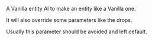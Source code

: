 A Vanilla entity AI to make an entity like a Vanilla one. 

It will also override some parameters like the drops.

Usually this parameter should be avoided and left default.